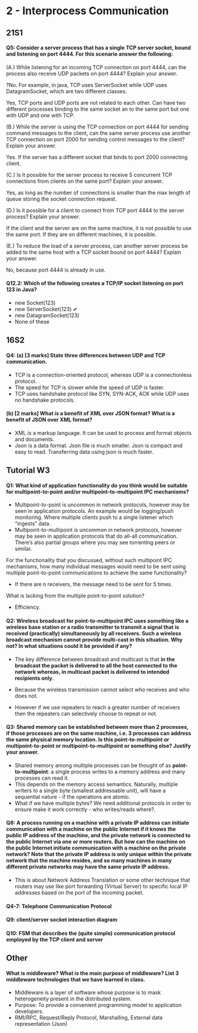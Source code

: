 # 2 - Interprocess Communication



## 21S1

#### Q5: Consider a server process that has a single TCP server socket, bound and listening on port 4444. For this scenario answer the following: 

(A.) While listening for an incoming TCP connection on port 4444, can the process also receive UDP packets on port 4444? Explain your answer.

?No. For example, in java, TCP uses ServerSocket while UDP uses DatagramSocket, which are two different classes. 

Yes, TCP ports and UDP ports are not related to each other. Can have two different processes binding to the same socket an to the same port but one with UDP and one with TCP.

(B.) While the server is using the TCP connection on port 4444 for sending command messages to the client, can the same server process use another TCP connection on port 2000 for sending control messages to the client? Explain your answer.

Yes. If the server has a different socket that binds to port 2000 connecting client.

(C.) Is it possible for the server process to receive 5 concurrent TCP connections from clients on the same port? Explain your answer.

Yes, as long as the number of connections is smaller than the max length of queue storing the socket connection request.

(D.) Is it possible for a client to connect from TCP port 4444 to the server process? Explain your answer.

If the client and the server are on the same machine, it is not possible to use the same port. If they are on different machines, it is possible.

(E.) To reduce the load of a server process, can another server process be added to the same host with a TCP socket bound on port 4444? Explain your answer.

No, because port 4444 is already in use.



#### Q12.2: Which of the following creates a TCP/IP socket listening on port 123 in Java?

* new Socket(123)
* new ServerSocket(123) ✔
* new DatagramSocket(123)
* None of these



## 16S2

#### Q4: (a) [3 marks] State three differences between UDP and TCP communication.

* TCP is a connection-oriented protocol, whereas UDP is a connectionless protocol.
* The speed for TCP is slower while the speed of UDP is faster.
* TCP uses handshake protocol like SYN, SYN-ACK, ACK while UDP uses no handshake protocols.

#### (b) [2 marks] What is a benefit of XML over JSON format? What is a benefit of JSON over XML format?

* XML is a markup language. It can be used to process and format objects and documents.
* Json is a data format. Json file is much smaller. Json is compact and easy to read. Transferring data using json is much faster.



## Tutorial W3

#### Q1: What kind of application functionality do you think would be suitable for multipoint-to-point and/or multipoint-to-multipoint IPC mechanisms?

* Multipoint-to-point is uncommon in network protocols, however may be seen in application protocols. An example would be logging/push monitoring. Where multiple clients push to a single listener which “ingests” data.
* Multipoint-to-multipoint is uncommon in network protocols, however may be seen in application protocols that do all-all communication. There’s also partial groups where you may see torrenting peers or similar.

For the functionality that you discussed, without such multipoint IPC mechanisms, how many individual messages would need to be sent using multiple point-to-point communications to achieve the same functionality?

* If there are n receivers, the message need to be sent for 5 times.

What is lacking from the multiple point-to-point solution?

* Efficiency.



#### Q2: Wireless broadcast for point-to-multipoint IPC uses something like a wireless base station or a radio transmitter to transmit a signal that is received (practically) simultaneously by all receivers. Such a wireless broadcast mechanism cannot provide multi-cast in this situation. Why not? In what situations could it be provided if any?

* The key difference between broadcast and multicast is that **in the broadcast the packet is delivered to all the host connected to the network whereas, in multicast packet is delivered to intended recipients only**.
* Because the wireless transmission cannot select who receives and who does not.

* However if we use repeaters to reach a greater number of receivers then the repeaters can selectively choose to repeat or not.



#### Q3: Shared memory can be established between more than 2 processes, if those processes are on the same machine, i.e. 3 processes can address the same physical memory location. Is this point-to-multipoint or multipoint-to-point or multipoint-to-multipoint or something else? Justify your answer.

* Shared memory among multiple processes can be thought of as **point-to-multipoint**: a single process writes to a memory address and many processes can read it.
* This depends on the memory access semantics. Naturally, multiple writers to a single byte (smallest addressable unit), will have a sequential nature - if the operations are atomic.
* What if we have multiple bytes? We need additional protocols in order to ensure make it work correctly - who writes/reads where?.



#### Q8: A process running on a machine with a private IP address can initiate communication with a machine on the public Internet if it knows the public IP address of the machine, and the private network is connected to the public Internet via one or more routers. But **how can the machine on the public Internet initiate communication with a machine on the private network?** Note that the private IP address is only unique within the private network that the machine resides, and so many machines in many different private networks may have the same private IP address.

* This is about Network Address Translation or some other technique that routers may use like port forwarding (Virtual Server) to specific local IP addresses based on the port of the incoming packet.



#### Q4-7: Telephone Communication Protocol

#### Q9: client/server socket interaction diagram

#### Q10: FSM that describes the (quite simple) communication protocol employed by the TCP client and server



## Other

#### What is middleware? What is the main purpose of middleware? List 3 middleware technologies that we have learned in class.

* Middleware is a layer of software whose purpose is to mask heterogeneity present in the distributed system.
* Purpose: To provide a convenient programming model to application developers.
* RMI/RPC, Request/Reply Protocol, Marshalling, External data representation (Json)

